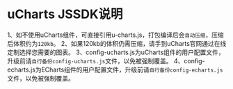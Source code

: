 # uCharts JSSDK说明
1、如不使用uCharts组件，可直接引用u-charts.js，打包编译后会`自动压缩`，压缩后体积约为`120kb`。
2、如果120kb的体积仍需压缩，请手到uCharts官网通过在线定制选择您需要的图表。
3、config-ucharts.js为uCharts组件的用户配置文件，升级前请`自行备份config-ucharts.js`文件，以免被强制覆盖。
4、config-echarts.js为ECharts组件的用户配置文件，升级前请`自行备份config-echarts.js`文件，以免被强制覆盖。
